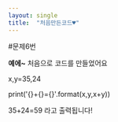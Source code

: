 ```yaml
---
layout: single
title:  "처음만든코드♥"
---
```


#문제6번

**예에~** 처음으로 코드를 만들었어요

x,y=35,24

print('{}+{}={}'.format(x,y,x+y))

35+24=59 라고 출력됩니다!
